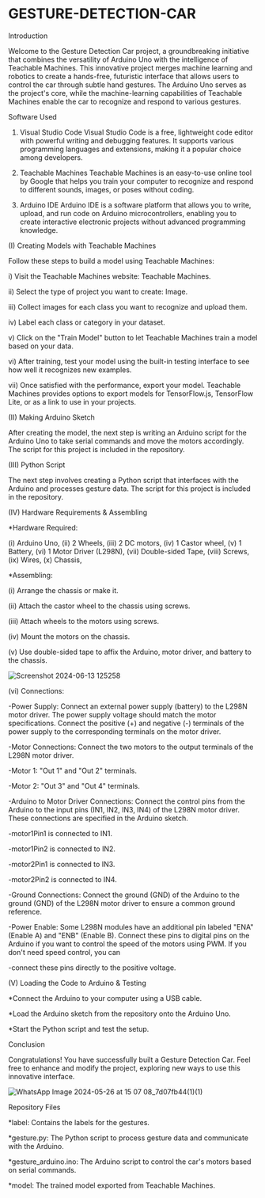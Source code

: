 # GESTURE-DETECTION-CAR


Introduction


Welcome to the Gesture Detection Car project, a groundbreaking initiative that combines the versatility of Arduino Uno with the intelligence of Teachable Machines. This innovative project merges machine learning and robotics to create a hands-free, futuristic interface that allows users to control the car through subtle hand gestures. The Arduino Uno serves as the project's core, while the machine-learning capabilities of Teachable Machines enable the car to recognize and respond to various gestures.



Software Used


1) Visual Studio Code
  Visual Studio Code is a free, lightweight code editor with powerful writing and debugging features. It supports various programming languages and extensions, making it a popular choice among developers.

2) Teachable Machines
  Teachable Machines is an easy-to-use online tool by Google that helps you train your computer to recognize and respond to different sounds, images, or poses without coding.

3) Arduino IDE
  Arduino IDE is a software platform that allows you to write, upload, and run code on Arduino microcontrollers, enabling you to create interactive electronic projects without advanced programming knowledge.



(I) Creating Models with Teachable Machines


Follow these steps to build a model using Teachable Machines:


i)   Visit the Teachable Machines website: Teachable Machines.

ii)  Select the type of project you want to create: Image.

iii) Collect images for each class you want to recognize and upload them.

iv)  Label each class or category in your dataset.

v)   Click on the "Train Model" button to let Teachable Machines train a model based on your data.

vi)  After training, test your model using the built-in testing interface to see how well it recognizes new examples.

vii) Once satisfied with the performance, export your model. Teachable Machines provides options to export models for TensorFlow.js, TensorFlow Lite, or as a link to use in your projects.



(II) Making Arduino Sketch


After creating the model, the next step is writing an Arduino script for the Arduino Uno to take serial commands and move the motors accordingly. The script for this project is included in the repository.



(III) Python Script


The next step involves creating a Python script that interfaces with the Arduino and processes gesture data. The script for this project is included in the repository.



(IV) Hardware Requirements & Assembling


*Hardware Required:


(i)    Arduino Uno,
(ii)   2 Wheels,
(iii)  2 DC motors,
(iv)   1 Castor wheel,
(v)    1 Battery,
(vi)   1 Motor Driver (L298N),
(vii)  Double-sided Tape,
(viii) Screws,
(ix)   Wires,
(x)    Chassis,


*Assembling:


(i)    Arrange the chassis or make it.

(ii)   Attach the castor wheel to the chassis using screws.

(iii)  Attach wheels to the motors using screws.

(iv)   Mount the motors on the chassis.

(v)    Use double-sided tape to affix the Arduino, motor driver, and battery to the chassis.


![Screenshot 2024-06-13 125258](https://github.com/Rhythmbellic/GESTURE-DETECTION-CAR/assets/92723976/d82c6074-21cd-44a7-8fa1-9243f97f54e9)



(vi)   Connections:


-Power Supply: Connect an external power supply (battery) to the L298N motor driver. The power supply voltage should match the motor specifications. Connect the positive (+) and negative (-) terminals of the power supply to the corresponding terminals 
 on the motor driver.
 
-Motor Connections: Connect the two motors to the output terminals of the L298N motor driver.

-Motor 1: "Out 1" and "Out 2" terminals.

-Motor 2: "Out 3" and "Out 4" terminals.

-Arduino to Motor Driver Connections: Connect the control pins from the Arduino to the input pins (IN1, IN2, IN3, IN4) of the L298N motor driver. These connections are specified in the Arduino sketch.

-motor1Pin1 is connected to IN1.

-motor1Pin2 is connected to IN2.

-motor2Pin1 is connected to IN3.

-motor2Pin2 is connected to IN4.

-Ground Connections: Connect the ground (GND) of the Arduino to the ground (GND) of the L298N motor driver to ensure a common ground reference.


-Power Enable: Some L298N modules have an additional pin labeled "ENA" (Enable A) and "ENB" (Enable B). Connect these pins to digital pins on the Arduino if you want to control the speed of the motors using PWM. If you don't need speed control, you can 

-connect these pins directly to the positive voltage.



(V) Loading the Code to Arduino & Testing


*Connect the Arduino to your computer using a USB cable.

*Load the Arduino sketch from the repository onto the Arduino Uno.

*Start the Python script and test the setup.



Conclusion


Congratulations! You have successfully built a Gesture Detection Car. Feel free to enhance and modify the project, exploring new ways to use this innovative interface.


![WhatsApp Image 2024-05-26 at 15 07 08_7d07fb44(1)(1)](https://github.com/Rhythmbellic/GESTURE-DETECTION-CAR/assets/92723976/925dfdc0-6e8b-415f-b900-72efbf315cd3)



Repository Files


*label: Contains the labels for the gestures.

*gesture.py: The Python script to process gesture data and communicate with the Arduino.

*gesture_arduino.ino: The Arduino script to control the car's motors based on serial commands.

*model: The trained model exported from Teachable Machines.
